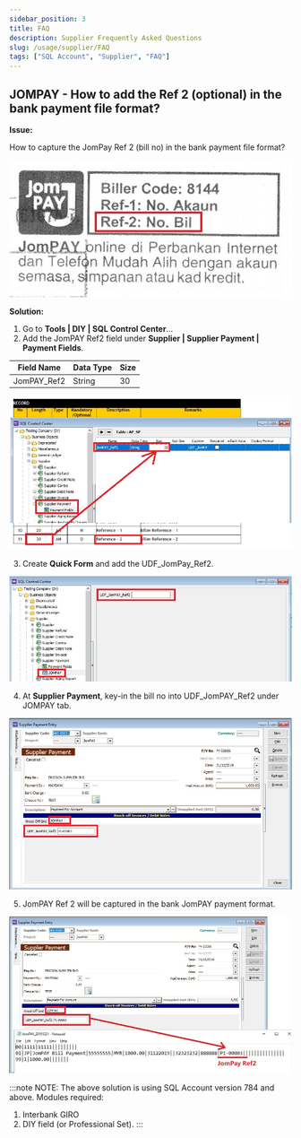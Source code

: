 ```yaml
---
sidebar_position: 3
title: FAQ
description: Supplier Frequently Asked Questions
slug: /usage/supplier/FAQ
tags: ["SQL Account", "Supplier", "FAQ"]
---
```


## JOMPAY - How to add the Ref 2 (optional) in the bank payment file format?

**Issue:**

How to capture the JomPay Ref 2 (bill no) in the bank payment file format?

![Supplier_FAQ_1](../../../static/img/usage/supplier/supplier-faq-images/SupplierFAQ-AddRef2-1.jpg)

**Solution:**

1. Go to **Tools | DIY | SQL Control Center**...
2. Add the JomPAY Ref2 field under **Supplier | Supplier Payment | Payment Fields**.

| Field Name  | Data Type | Size |
|-------------|-----------|------|
| JomPAY_Ref2 | String    | 30   |

![Supplier_FAQ_2](../../../static/img/usage/supplier/supplier-faq-images/SupplierFAQ-AddRef2-2.jpg)

3. Create **Quick Form** and add the UDF_JomPay_Ref2.

![Supplier_FAQ_3](../../../static/img/usage/supplier/supplier-faq-images/SupplierFAQ-AddRef2-3.jpg)

4. At **Supplier Payment**, key-in the bill no into UDF_JomPAY_Ref2 under JOMPAY tab.

![Supplier_FAQ_4](../../../static/img/usage/supplier/supplier-faq-images/SupplierFAQ-AddRef2-4.jpg)

5. JomPAY Ref 2 will be captured in the bank JomPAY payment format.

![Supplier_FAQ_5](../../../static/img/usage/supplier/supplier-faq-images/SupplierFAQ-AddRef2-5.jpg)

:::note NOTE:
The above solution is using SQL Account version 784 and above. Modules required:
1. Interbank GIRO
2. DIY field (or Professional Set).
:::